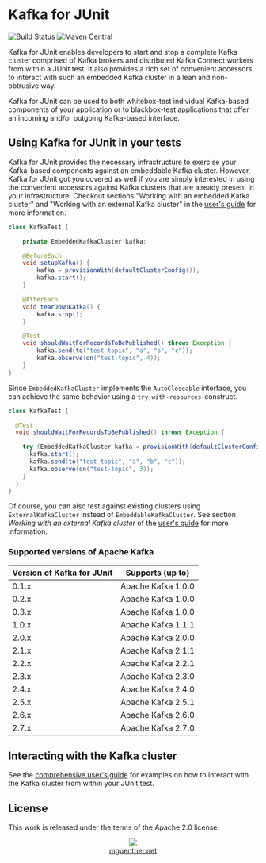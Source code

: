 # Kafka for JUnit

[![Build Status](https://travis-ci.org/mguenther/kafka-junit.svg?branch=master)](https://travis-ci.org/mguenther/kafka-junit.svg) [![Maven Central](https://maven-badges.herokuapp.com/maven-central/net.mguenther.kafka/kafka-junit/badge.svg)](https://maven-badges.herokuapp.com/maven-central/net.mguenther.kafka/kafka-junit)

Kafka for JUnit enables developers to start and stop a complete Kafka cluster comprised of Kafka brokers and distributed Kafka Connect workers from within a JUnit test. It also provides a rich set of convenient accessors to interact with such an embedded Kafka cluster in a lean and non-obtrusive way.

Kafka for JUnit can be used to both whitebox-test individual Kafka-based components of your application or to blackbox-test applications that offer an incoming and/or outgoing Kafka-based interface.

## Using Kafka for JUnit in your tests

Kafka for JUnit provides the necessary infrastructure to exercise your Kafka-based components against an embeddable Kafka cluster. However, Kafka for JUnit got you covered as well if you are simply interested in using the convenient accessors against Kafka clusters that are already present in your infrastructure. Checkout sections "Working with an embedded Kafka cluster" and "Working with an external Kafka cluster" in the [user's guide](https://mguenther.github.io/kafka-junit) for more information.

```java
class KafkaTest {

    private EmbeddedKafkaCluster kafka;

    @BeforeEach
    void setupKafka() {
        kafka = provisionWith(defaultClusterConfig());
        kafka.start();
    }

    @AfterEach
    void tearDownKafka() {
        kafka.stop();
    }

    @Test
    void shouldWaitForRecordsToBePublished() throws Exception {
        kafka.send(to("test-topic", "a", "b", "c"));
        kafka.observe(on("test-topic", 4));
    }
}
```

Since `EmbeddedKafkaCluster` implements the `AutoCloseable` interface, you can achieve the same behavior using a `try-with-resources`-construct.

```java
class KafkaTest {

  @Test
  void shouldWaitForRecordsToBePublished() throws Exception {

    try (EmbeddedKafkaCluster kafka = provisionWith(defaultClusterConfig())) {
      kafka.start();
      kafka.send(to("test-topic", "a", "b", "c"));
      kafka.observe(on("test-topic", 3));
    }
  }
}
```

Of course, you can also test against existing clusters using `ExternalKafkaCluster` instead of `EmbeddableKafkaCluster`. See section *Working with an external Kafka cluster* of the [user's guide](https://mguenther.github.io/kafka-junit) for more information.

### Supported versions of Apache Kafka

| Version of Kafka for JUnit | Supports (up to)   |
| -------------------------- | ------------------ |
| 0.1.x                      | Apache Kafka 1.0.0 |
| 0.2.x                      | Apache Kafka 1.0.0 |
| 0.3.x                      | Apache Kafka 1.0.0 |
| 1.0.x                      | Apache Kafka 1.1.1 |
| 2.0.x                      | Apache Kafka 2.0.0 |
| 2.1.x                      | Apache Kafka 2.1.1 |
| 2.2.x                      | Apache Kafka 2.2.1 |
| 2.3.x                      | Apache Kafka 2.3.0 |
| 2.4.x                      | Apache Kafka 2.4.0 |
| 2.5.x                      | Apache Kafka 2.5.1 |
| 2.6.x                      | Apache Kafka 2.6.0 |
| 2.7.x                      | Apache Kafka 2.7.0 |

## Interacting with the Kafka cluster

See the [comprehensive user's guide](https://mguenther.github.io/kafka-junit) for examples on how to interact with the Kafka cluster from within your JUnit test.

## License

This work is released under the terms of the Apache 2.0 license.

<p>
    <div align="center">
        <div><img src="made-in-darmstadt.jpg"></div>
        <div><a href="https://mguenther.net">mguenther.net</a></div>
    </div>
</p>